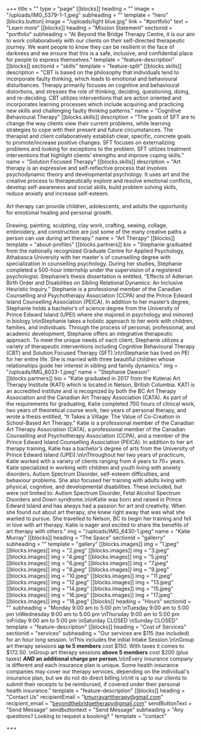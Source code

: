 +++
title = ""
type = "page"
[[blocks]]
heading = ""
image = "/uploads/IMG_5379-1-1.jpeg"
subheading = ""
template = "hero"
[blocks.button]
image = "/uploads/light blue.jpg"
link = "#portfolio"
text = "Learn more"
[[blocks]]
heading = "Mission Statement"
sectionid = "portfolio"
subheading = "At Beyond the Bridge Therapy Centre, it is our aim to work collaboratively with our clients on their self-directed therapeutic journey. We want people to know they can be resilient in the face of darkness and we ensure that this is a safe, inclusive, and confidential place for people to express themselves."
template = "feature-description"
[[blocks]]
sectionid = "skills"
template = "feature-split"
[[blocks.skills]]
description = "CBT is based on the philosophy that individuals tend to incorporate faulty thinking, which leads to emotional and behavioural disturbances. Therapy primarily focuses on cognitive and behavioural distortions, and stresses the role of thinking, deciding, questioning, doing, and re-deciding. CBT utilizes interventions that are action oriented and incorporates learning processes which include acquiring and practicing new skills and challenging faulty thinking patterns."
name = "Cognitive Behavioural Therapy"
[[blocks.skills]]
description = "The goals of SFT are to change the way clients view their current problems, while learning strategies to cope with their present and future circumstances. The therapist and client collaboratively establish clear, specific, concrete goals to promote/increase positive changes. SFT focuses on externalizing problems and looking for exceptions to the problem. SFT utilizes treatment interventions that highlight clients’ strengths and improve coping skills."
name = "Solution Focused Therapy"
[[blocks.skills]]
description = "Art therapy is an expressive and self-reflective process that involves psychodynamic theory and developmental psychology. It uses art and the creative process to therapeutically explore and resolve emotional conflicts, develop self-awareness and social skills, build problem solving skills, reduce anxiety and increase self-esteem. <br/><br/> Art therapy can provide children, adolescents, and adults the opportunity for emotional healing and personal growth. <br/> <br/> Drawing, painting, sculpting, clay work, crafting, sewing, collage, embroidery, and construction are just some of the many creative paths a person can use during art therapy."
name = "Art Therapy"
[[blocks]]
template = "about-profiles"
[[blocks.partners]]
bio = "Stephanie graduated from the nationally recognized Graduate Centre for Applied Psychology, Athabasca University with her master's of counselling degree with specialization in counselling psychology. During her studies, Stephanie completed a 500-hour internship under the supervision of a registered psychologist. Stephanie’s thesis dissertation is entitled, \"Effects of Adlerian Birth Order and Disabilities on Sibling Relational Dynamics: An Inclusive Heuristic Inquiry.” Stephanie is a professional member of the Canadian Counselling and Psychotherapy Association (CCPA) and the Prince Edward Island Counselling Association (PEICA). In addition to her master’s degree, Stephanie holds a bachelor’s of science degree from the University of Prince Edward Island (UPEI) where she majored in psychology and minored in biology.\n\nStephanie takes a holistic approach to her work with children, families, and individuals. Through the process of personal, professional, and academic development, Stephanie offers an integrative therapeutic approach. To meet the unique needs of each client, Stephanie utilizes a variety of therapeutic interventions including Cognitive Behavioural Therapy (CBT) and Solution Focused Therapy (SFT).\n\nStephanie has lived on PEI for her entire life. She is married with three beautiful children whose relationships guide her interest in sibling and family dynamics."
img = "/uploads/IMG_8033-1.jpeg"
name = "Stephanie Dawson"
[[blocks.partners]]
bio = "Katie graduated in 2017 from the Kutenai Art Therapy Institute (KATI) which is located in Nelson, British Columbia. KATI is an accredited institute and is recognized by both the BC Art Therapy Association and the Canadian Art Therapy Association (CATA). As part of the requirements for graduating, Katie completed 700 hours of clinical work, two years of theoretical course work, two years of personal therapy, and wrote a thesis entitled, “It Takes a Village: The Value of Co-Creation in School-Based Art Therapy.” Katie is a professional member of the Canadian Art Therapy Association (CATA), a professional member of the Canadian Counselling and Psychotherapy Association (CCPA), and a member of the Prince Edward Island Counselling Association (PEICA). In addition to her art therapy training, Katie has a bachelor’s degree of arts from the University of Prince Edward Island (UPEI).\n\nThroughout her two years of practicum, Katie worked with a variety of clients ranging from 4 years to 70+ years. Katie specialized in working with children and youth living with anxiety disorders, Autism Spectrum Disorder, self-esteem difficulties, and behaviour problems. She also focused her training with adults living with physical, cognitive, and developmental disabilities. These included, but were not limited to: Autism Spectrum Disorder, Fetal Alcohol Spectrum Disorders and Down syndrome.\n\nKatie was born and raised in Prince Edward Island and has always had a passion for art and creativity. When she found out about art therapy, she knew right away that was what she wanted to pursue. She travelled to Nelson, BC to begin her training and fell in love with art therapy. Katie is eager and excited to share the benefits of art therapy with others."
img = "/uploads/IMG_6430-1.jpeg"
name = "Katie Murray"
[[blocks]]
heading = "The Space"
sectionid = "gallerry"
subheading = ""
template = "gallery"
[[blocks.images]]
img = "1.jpeg"
[[blocks.images]]
img = "2.jpeg"
[[blocks.images]]
img = "3.jpeg"
[[blocks.images]]
img = "4.jpeg"
[[blocks.images]]
img = "5.jpeg"
[[blocks.images]]
img = "6.jpeg"
[[blocks.images]]
img = "7.jpeg"
[[blocks.images]]
img = "8.jpeg"
[[blocks.images]]
img = "9.jpeg"
[[blocks.images]]
img = "10.jpeg"
[[blocks.images]]
img = "11.jpeg"
[[blocks.images]]
img = "12.jpeg"
[[blocks.images]]
img = "13.jpeg"
[[blocks.images]]
img = "14.jpeg"
[[blocks.images]]
img = "15.jpeg"
[[blocks.images]]
img = "16.jpeg"
[[blocks.images]]
img = "17.jpeg"
[[blocks.images]]
img = "18.jpeg"
[[blocks]]
heading = "Hours"
sectionid = ""
subheading = "Monday              9:00 am to 5:00 pm  \nTuesday              9:00 am to 5:00 pm  \nWednesday        9:00 am to 5:00 pm  \nThursday            9:00 am to 5:00 pm  \nFriday                 9:00 am to 5:00 pm  \nSaturday                     CLOSED  \nSunday                       CLOSED"
template = "feature-description"
[[blocks]]
heading = "Cost of Services"
sectionid = "services"
subheading = "Our services are $115 (tax included) for an hour long session.  \nThis includes the initial Intake Session.\n\nGroup art therapy sessions **up to 5 members** cost $150. With taxes it comes to $172.50.  \nGroup art therapy sessions **above 5 members** cost $200 (plus taxes) **_AND_ an additional charge per person.**\n\nEvery insurance company is different and each insurance plan is unique. Some health insurance companies may cover our therapy services, depending on the individual's insurance plan, but we do not do direct billing.\n\nIt is up to our clients to submit their receipts to be reimbursed, if covered under their personal health insurance."
template = "feature-description"
[[blocks]]
heading = "Contact Us"
recipientEmail = "kmurrayarttherapy@gmail.com"
recipient_email = "beyondthebridgetherapy@gmail.com"
sendButtonText = "Send Message"
sendbuttontext = "Send Message"
subheading = "Any questions? Looking to request a booking? "
template = "contact"

+++
